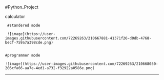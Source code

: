 #Python_Project


calculator

     #standered mode
     
     ![image](https://user-images.githubusercontent.com/72269263/210667881-41371f26-d0db-4768-becf-759a7a398cde.png)


    #programmer mode
    
    ![image](https://user-images.githubusercontent.com/72269263/210668050-206cfa66-aa7e-4ed1-a732-f32922a0586e.png)

*******************************************************************************************************************


